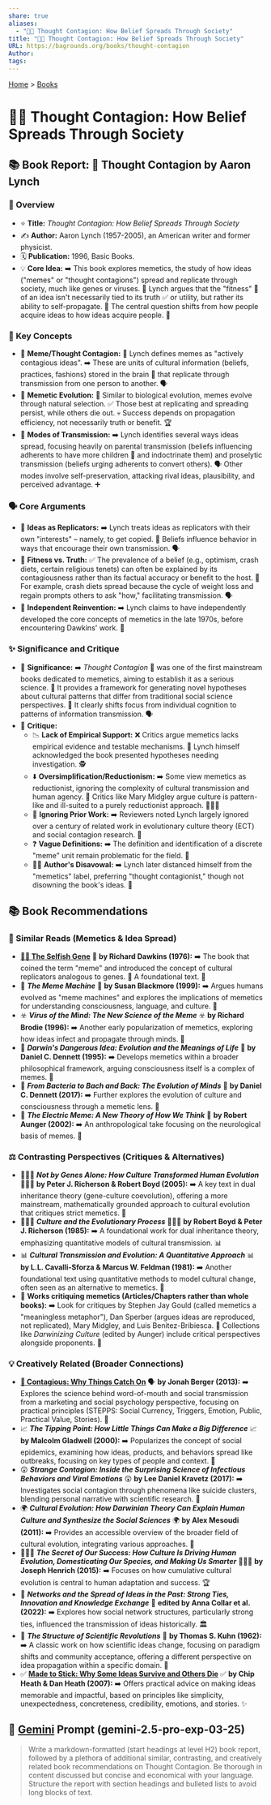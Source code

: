 ```yaml
---
share: true
aliases:
  - "💭🦠 Thought Contagion: How Belief Spreads Through Society"
title: "💭🦠 Thought Contagion: How Belief Spreads Through Society"
URL: https://bagrounds.org/books/thought-contagion
Author: 
tags: 
---
```

[Home](../index.md) > [Books](./index.md)  
# 💭🦠 Thought Contagion: How Belief Spreads Through Society  
## 📚 Book Report: 🧠 Thought Contagion by Aaron Lynch  
  
### 📝 Overview  
* ⭐ **Title:** *Thought Contagion: How Belief Spreads Through Society*  
* ✍️ **Author:** Aaron Lynch (1957-2005), an American writer and former physicist.  
* 🗓️ **Publication:** 1996, Basic Books.  
* 💡 **Core Idea:** ➡️ This book explores memetics, the study of how ideas ("memes" or "thought contagions") spread and replicate through society, much like genes or viruses. 🦠 Lynch argues that the "fitness" 💪 of an idea isn't necessarily tied to its truth ✅ or utility, but rather its ability to self-propagate. 🔄 The central question shifts from how people acquire ideas to how ideas acquire people. 🤔  
  
### 🔑 Key Concepts  
* 💭 **Meme/Thought Contagion:** 🦠 Lynch defines memes as "actively contagious ideas". ➡️ These are units of cultural information (beliefs, practices, fashions) stored in the brain 🧠 that replicate through transmission from one person to another. 🗣️  
* 🧬 **Memetic Evolution:** 🔄 Similar to biological evolution, memes evolve through natural selection. ✅ Those best at replicating and spreading persist, while others die out. 💀 Success depends on propagation efficiency, not necessarily truth or benefit. 🏆  
* 📢 **Modes of Transmission:** ➡️ Lynch identifies several ways ideas spread, focusing heavily on parental transmission (beliefs influencing adherents to have more children 👶 and indoctrinate them) and proselytic transmission (beliefs urging adherents to convert others). 🗣️ Other modes involve self-preservation, attacking rival ideas, plausibility, and perceived advantage. ➕  
  
### 🗣️ Core Arguments  
* 🔁 **Ideas as Replicators:** ➡️ Lynch treats ideas as replicators with their own "interests" – namely, to get copied. 📝 Beliefs influence behavior in ways that encourage their own transmission. 🗣️  
* 💪 **Fitness vs. Truth:** ✅ The prevalence of a belief (e.g., optimism, crash diets, certain religious tenets) can often be explained by its contagiousness rather than its factual accuracy or benefit to the host. 🤔 For example, crash diets spread because the cycle of weight loss and regain prompts others to ask "how," facilitating transmission. 🗣️  
* 👤 **Independent Reinvention:** ➡️ Lynch claims to have independently developed the core concepts of memetics in the late 1970s, before encountering Dawkins' work. 📖  
  
### ✨ Significance and Critique  
* 🌟 **Significance:** ➡️ *Thought Contagion* 🦠 was one of the first mainstream books dedicated to memetics, aiming to establish it as a serious science. 🔬 It provides a framework for generating novel hypotheses about cultural patterns that differ from traditional social science perspectives. 🤔 It clearly shifts focus from individual cognition to patterns of information transmission. 🗣️  
* 🤔 **Critique:**  
    * 📉 **Lack of Empirical Support:** ❌ Critics argue memetics lacks empirical evidence and testable mechanisms. 🧪 Lynch himself acknowledged the book presented hypotheses needing investigation. 🕵️  
    * ⬇️ **Oversimplification/Reductionism:** ➡️ Some view memetics as reductionist, ignoring the complexity of cultural transmission and human agency. 🤔 Critics like Mary Midgley argue culture is pattern-like and ill-suited to a purely reductionist approach. 🧑‍🤝‍🧑  
    * 🚫 **Ignoring Prior Work:** ➡️ Reviewers noted Lynch largely ignored over a century of related work in evolutionary culture theory (ECT) and social contagion research. 📖  
    * ❓ **Vague Definitions:** ➡️ The definition and identification of a discrete "meme" unit remain problematic for the field. 🦠  
    * 🚶‍♂️ **Author's Disavowal:** ➡️ Lynch later distanced himself from the "memetics" label, preferring "thought contagionist," though not disowning the book's ideas. 💭  
  
## 📚 Book Recommendations  
  
### 📖 Similar Reads (Memetics & Idea Spread)  
* **[👤🧬 The Selfish Gene](./the-selfish-gene.md)** 🧬 **by Richard Dawkins (1976):** ➡️ The book that coined the term "meme" and introduced the concept of cultural replicators analogous to genes. 🦠 A foundational text. 🌟  
* 🤖 ***The Meme Machine*** 🤖 **by Susan Blackmore (1999):** ➡️ Argues humans evolved as "meme machines" and explores the implications of memetics for understanding consciousness, language, and culture. 🧠  
* ☣️ ***Virus of the Mind: The New Science of the Meme*** ☣️ **by Richard Brodie (1996):** ➡️ Another early popularization of memetics, exploring how ideas infect and propagate through minds. 🦠  
* 🤔 ***Darwin's Dangerous Idea: Evolution and the Meanings of Life*** 🤔 **by Daniel C. Dennett (1995):** ➡️ Develops memetics within a broader philosophical framework, arguing consciousness itself is a complex of memes. 🧠  
* 🧠 ***From Bacteria to Bach and Back: The Evolution of Minds*** 🧠 **by Daniel C. Dennett (2017):** ➡️ Further explores the evolution of culture and consciousness through a memetic lens. 🦠  
* 🧠 ***The Electric Meme: A New Theory of How We Think*** 🧠 **by Robert Aunger (2002):** ➡️ An anthropological take focusing on the neurological basis of memes. 🦠  
  
### ⚖️ Contrasting Perspectives (Critiques & Alternatives)  
* 🧑‍🤝‍🧑 ***Not by Genes Alone: How Culture Transformed Human Evolution*** 🧑‍🤝‍🧑 **by Peter J. Richerson & Robert Boyd (2005):** ➡️ A key text in dual inheritance theory (gene-culture coevolution), offering a more mainstream, mathematically grounded approach to cultural evolution that critiques strict memetics. 🧪  
* 🧑‍🤝‍🧑 ***Culture and the Evolutionary Process*** 🧑‍🤝‍🧑 **by Robert Boyd & Peter J. Richerson (1985):** ➡️ A foundational work for dual inheritance theory, emphasizing quantitative models of cultural transmission. 📊  
* 📊 ***Cultural Transmission and Evolution: A Quantitative Approach*** 📊 **by L.L. Cavalli-Sforza & Marcus W. Feldman (1981):** ➡️ Another foundational text using quantitative methods to model cultural change, often seen as an alternative to memetics. 🧪  
* 📰 **Works critiquing memetics (Articles/Chapters rather than whole books):** ➡️ Look for critiques by Stephen Jay Gould (called memetics a "meaningless metaphor"), Dan Sperber (argues ideas are reproduced, not replicated), Mary Midgley, and Luis Benitez-Bribiesca. 🤔 Collections like *Darwinizing Culture* (edited by Aunger) include critical perspectives alongside proponents. 📖  
  
### 💡 Creatively Related (Broader Connections)  
* **[🦠 Contagious: Why Things Catch On](./contagious.md)** 🗣️ **by Jonah Berger (2013):** ➡️ Explores the science behind word-of-mouth and social transmission from a marketing and social psychology perspective, focusing on practical principles (STEPPS: Social Currency, Triggers, Emotion, Public, Practical Value, Stories). 📣  
* 📈 ***The Tipping Point: How Little Things Can Make a Big Difference*** 📈 **by Malcolm Gladwell (2000):** ➡️ Popularizes the concept of social epidemics, examining how ideas, products, and behaviors spread like outbreaks, focusing on key types of people and context. 🦠  
* 😲 ***Strange Contagion: Inside the Surprising Science of Infectious Behaviors and Viral Emotions*** 😲 **by Lee Daniel Kravetz (2017):** ➡️ Investigates social contagion through phenomena like suicide clusters, blending personal narrative with scientific research. 🧪  
* 🌍 ***Cultural Evolution: How Darwinian Theory Can Explain Human Culture and Synthesize the Social Sciences*** 🌍 **by Alex Mesoudi (2011):** ➡️ Provides an accessible overview of the broader field of cultural evolution, integrating various approaches. 📖  
* 🧑‍🤝‍🧑 ***The Secret of Our Success: How Culture Is Driving Human Evolution, Domesticating Our Species, and Making Us Smarter*** 🧑‍🤝‍🧑 **by Joseph Henrich (2015):** ➡️ Focuses on how cumulative cultural evolution is central to human adaptation and success. 🏆  
* 🔗 ***Networks and the Spread of Ideas in the Past: Strong Ties, Innovation and Knowledge Exchange*** 🔗 **edited by Anna Collar et al. (2022):** ➡️ Explores how social network structures, particularly strong ties, influenced the transmission of ideas historically. 🏛️  
* 🔄 ***The Structure of Scientific Revolutions*** 🔄 **by Thomas S. Kuhn (1962):** ➡️ A classic work on how scientific ideas change, focusing on paradigm shifts and community acceptance, offering a different perspective on idea propagation within a specific domain. 🧪  
* ✅ **[Made to Stick: Why Some Ideas Survive and Others Die](./made-to-stick.md)** ✅ **by Chip Heath & Dan Heath (2007):** ➡️ Offers practical advice on making ideas memorable and impactful, based on principles like simplicity, unexpectedness, concreteness, credibility, emotions, and stories. ✨  
  
## 💬 [Gemini](../software/gemini.md) Prompt (gemini-2.5-pro-exp-03-25)  
> Write a markdown-formatted (start headings at level H2) book report, followed by a plethora of additional similar, contrasting, and creatively related book recommendations on Thought Contagion. Be thorough in content discussed but concise and economical with your language. Structure the report with section headings and bulleted lists to avoid long blocks of text.